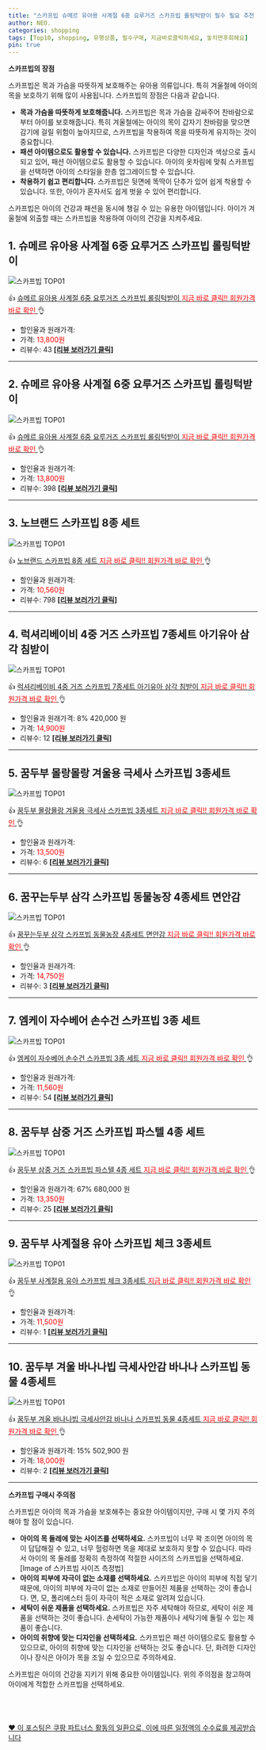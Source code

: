 ```yaml
---
title: "스카프빕 슈메르 유아용 사계절 6중 요루거즈 스카프빕 롤링턱받이 필수 필요 추천 제품 비교 최저 가격 비교 장점 구매 후기 구매평"
author: NEO.
categories: shopping
tags: [Top10, shopping, 유행상품, 필수구매, 지금바로클릭하세요, 놓치면후회해요]
pin: true
---
```

**스카프빕의 장점**

스카프빕은 목과 가슴을 따뜻하게 보호해주는 유아용 의류입니다. 특히 겨울철에 아이의 목을 보호하기 위해 많이 사용됩니다. 스카프빕의 장점은 다음과 같습니다.

* **목과 가슴을 따뜻하게 보호해줍니다.** 스카프빕은 목과 가슴을 감싸주어 찬바람으로부터 아이를 보호해줍니다. 특히 겨울철에는 아이의 목이 갑자기 찬바람을 맞으면 감기에 걸릴 위험이 높아지므로, 스카프빕을 착용하여 목을 따뜻하게 유지하는 것이 중요합니다.
* **패션 아이템으로도 활용할 수 있습니다.** 스카프빕은 다양한 디자인과 색상으로 출시되고 있어, 패션 아이템으로도 활용할 수 있습니다. 아이의 옷차림에 맞춰 스카프빕을 선택하면 아이의 스타일을 한층 업그레이드할 수 있습니다.
* **착용하기 쉽고 편리합니다.** 스카프빕은 뒷면에 똑딱이 단추가 있어 쉽게 착용할 수 있습니다. 또한, 아이가 혼자서도 쉽게 벗을 수 있어 편리합니다.

스카프빕은 아이의 건강과 패션을 동시에 챙길 수 있는 유용한 아이템입니다. 아이가 겨울철에 외출할 때는 스카프빕을 착용하여 아이의 건강을 지켜주세요.

   

## 1. 슈메르 유아용 사계절 6중 요루거즈 스카프빕 롤링턱받이

![스카프빕 TOP01](https://thumbnail6.coupangcdn.com/thumbnails/remote/490x490ex/image/vendor_inventory/06b3/fc4bffedb55162e8edf705e317974e38731409bbfcd72ecc0d5bd64815a1.jpg)


👍 [슈메르 유아용 사계절 6중 요루거즈 스카프빕 롤링턱받이 <font color=red> 지금 바로 클릭!! 회원가격 바로 확인 </font> ](https://link.coupang.com/re/AFFSDP?lptag=AF3617701&subid=GithubCoopas&pageKey=7310230396&traceid=V0-153&itemId=18726186261&vendorItemId=85858878030) 👌 


- 할인율과 원래가격: 
- 가격: <span style='color:red'>13,800원</span>
- 리뷰수: 43  [**[리뷰 보러가기 클릭]**](https://link.coupang.com/re/AFFSDP?lptag=AF3617701&subid=GithubCoopas&pageKey=7310230396&traceid=V0-153&itemId=18726186261&vendorItemId=85858878030)

---


   

## 2. 슈메르 유아용 사계절 6중 요루거즈 스카프빕 롤링턱받이

![스카프빕 TOP01](https://thumbnail6.coupangcdn.com/thumbnails/remote/490x490ex/image/vendor_inventory/06b3/fc4bffedb55162e8edf705e317974e38731409bbfcd72ecc0d5bd64815a1.jpg)


👍 [슈메르 유아용 사계절 6중 요루거즈 스카프빕 롤링턱받이 <font color=red> 지금 바로 클릭!! 회원가격 바로 확인 </font> ](https://link.coupang.com/re/AFFSDP?lptag=AF3617701&subid=GithubCoopas&pageKey=7310230396&traceid=V0-153&itemId=18726186261&vendorItemId=85858878030) 👌 


- 할인율과 원래가격: 
- 가격: <span style='color:red'>13,800원</span>
- 리뷰수: 398  [**[리뷰 보러가기 클릭]**](https://link.coupang.com/re/AFFSDP?lptag=AF3617701&subid=GithubCoopas&pageKey=7310230396&traceid=V0-153&itemId=18726186261&vendorItemId=85858878030)

---


   

## 3. 노브랜드 스카프빕 8종 세트

![스카프빕 TOP01](https://thumbnail6.coupangcdn.com/thumbnails/remote/490x490ex/image/retail/images/3049992126295861-814655a4-d315-4a8e-86b5-2b85bd04781c.jpg)


👍 [노브랜드 스카프빕 8종 세트 <font color=red> 지금 바로 클릭!! 회원가격 바로 확인 </font> ](https://link.coupang.com/re/AFFSDP?lptag=AF3617701&subid=GithubCoopas&pageKey=285253379&traceid=V0-153&itemId=904975141&vendorItemId=5267387311) 👌 


- 할인율과 원래가격: 
- 가격: <span style='color:red'>10,560원</span>
- 리뷰수: 798  [**[리뷰 보러가기 클릭]**](https://link.coupang.com/re/AFFSDP?lptag=AF3617701&subid=GithubCoopas&pageKey=285253379&traceid=V0-153&itemId=904975141&vendorItemId=5267387311)

---


   

## 4. 럭셔리베이비 4중 거즈 스카프빕 7종세트 아기유아 삼각 침받이

![스카프빕 TOP01](https://thumbnail9.coupangcdn.com/thumbnails/remote/490x490ex/image/vendor_inventory/d244/708b4f134338b07f922eea47a65b2ae8b79b5dd64e4e4176f434e86a5a29.jpg)


👍 [럭셔리베이비 4중 거즈 스카프빕 7종세트 아기유아 삼각 침받이 <font color=red> 지금 바로 클릭!! 회원가격 바로 확인 </font> ](https://link.coupang.com/re/AFFSDP?lptag=AF3617701&subid=GithubCoopas&pageKey=7694838886&traceid=V0-153&itemId=20586399754&vendorItemId=87661336208) 👌 


- 할인율과 원래가격: 8%  420,000   원
- 가격: <span style='color:red'>14,900원</span>
- 리뷰수: 12  [**[리뷰 보러가기 클릭]**](https://link.coupang.com/re/AFFSDP?lptag=AF3617701&subid=GithubCoopas&pageKey=7694838886&traceid=V0-153&itemId=20586399754&vendorItemId=87661336208)

---


   

## 5. 꿈두부 몰랑몰랑 겨울용 극세사 스카프빕 3종세트

![스카프빕 TOP01](https://thumbnail8.coupangcdn.com/thumbnails/remote/490x490ex/image/retail/images/599687381156215-2cca6c48-2269-4a84-967b-c06aa36b74c3.jpg)


👍 [꿈두부 몰랑몰랑 겨울용 극세사 스카프빕 3종세트 <font color=red> 지금 바로 클릭!! 회원가격 바로 확인 </font> ](https://link.coupang.com/re/AFFSDP?lptag=AF3617701&subid=GithubCoopas&pageKey=311703759&traceid=V0-153&itemId=983835537&vendorItemId=5404066746) 👌 


- 할인율과 원래가격: 
- 가격: <span style='color:red'>13,500원</span>
- 리뷰수: 6  [**[리뷰 보러가기 클릭]**](https://link.coupang.com/re/AFFSDP?lptag=AF3617701&subid=GithubCoopas&pageKey=311703759&traceid=V0-153&itemId=983835537&vendorItemId=5404066746)

---


   

## 6. 꿈꾸는두부 삼각 스카프빕 동물농장 4종세트 면안감

![스카프빕 TOP01](https://thumbnail8.coupangcdn.com/thumbnails/remote/490x490ex/image/rs_quotation_api/6u4g5hgb/a57642204959491f9bf7813acaf495c5.jpg)


👍 [꿈꾸는두부 삼각 스카프빕 동물농장 4종세트 면안감 <font color=red> 지금 바로 클릭!! 회원가격 바로 확인 </font> ](https://link.coupang.com/re/AFFSDP?lptag=AF3617701&subid=GithubCoopas&pageKey=6269646919&traceid=V0-153&itemId=12814379763&vendorItemId=80080279869) 👌 


- 할인율과 원래가격: 
- 가격: <span style='color:red'>14,750원</span>
- 리뷰수: 3  [**[리뷰 보러가기 클릭]**](https://link.coupang.com/re/AFFSDP?lptag=AF3617701&subid=GithubCoopas&pageKey=6269646919&traceid=V0-153&itemId=12814379763&vendorItemId=80080279869)

---


   

## 7. 엠케이 자수베어 손수건 스카프빕 3종 세트

![스카프빕 TOP01](https://thumbnail6.coupangcdn.com/thumbnails/remote/490x490ex/image/rs_quotation_api/ggzbqdi8/a2f3e14ebacc448994deee5eee0d3c67.jpg)


👍 [엠케이 자수베어 손수건 스카프빕 3종 세트 <font color=red> 지금 바로 클릭!! 회원가격 바로 확인 </font> ](https://link.coupang.com/re/AFFSDP?lptag=AF3617701&subid=GithubCoopas&pageKey=6715966382&traceid=V0-153&itemId=15607791303&vendorItemId=82826001953) 👌 


- 할인율과 원래가격: 
- 가격: <span style='color:red'>11,560원</span>
- 리뷰수: 54  [**[리뷰 보러가기 클릭]**](https://link.coupang.com/re/AFFSDP?lptag=AF3617701&subid=GithubCoopas&pageKey=6715966382&traceid=V0-153&itemId=15607791303&vendorItemId=82826001953)

---


   

## 8. 꿈두부 삼중 거즈 스카프빕 파스텔 4종 세트

![스카프빕 TOP01](https://thumbnail6.coupangcdn.com/thumbnails/remote/490x490ex/image/retail/images/4271158282813296-e58e36cd-b41c-4c84-aab0-e7528ba580e7.jpg)


👍 [꿈두부 삼중 거즈 스카프빕 파스텔 4종 세트 <font color=red> 지금 바로 클릭!! 회원가격 바로 확인 </font> ](https://link.coupang.com/re/AFFSDP?lptag=AF3617701&subid=GithubCoopas&pageKey=5504948571&traceid=V0-153&itemId=8563339022&vendorItemId=75850693461) 👌 


- 할인율과 원래가격: 67%  680,000   원
- 가격: <span style='color:red'>13,350원</span>
- 리뷰수: 25  [**[리뷰 보러가기 클릭]**](https://link.coupang.com/re/AFFSDP?lptag=AF3617701&subid=GithubCoopas&pageKey=5504948571&traceid=V0-153&itemId=8563339022&vendorItemId=75850693461)

---


   

## 9. 꿈두부 사계절용 유아 스카프빕 체크 3종세트

![스카프빕 TOP01](https://thumbnail7.coupangcdn.com/thumbnails/remote/490x490ex/image/retail/images/3129769492887212-2cf5dd9b-7c2c-42fb-b88f-01b9e7883c8a.jpg)


👍 [꿈두부 사계절용 유아 스카프빕 체크 3종세트 <font color=red> 지금 바로 클릭!! 회원가격 바로 확인 </font> ](https://link.coupang.com/re/AFFSDP?lptag=AF3617701&subid=GithubCoopas&pageKey=330364109&traceid=V0-153&itemId=1055920128&vendorItemId=5528306394) 👌 


- 할인율과 원래가격: 
- 가격: <span style='color:red'>11,500원</span>
- 리뷰수: 1  [**[리뷰 보러가기 클릭]**](https://link.coupang.com/re/AFFSDP?lptag=AF3617701&subid=GithubCoopas&pageKey=330364109&traceid=V0-153&itemId=1055920128&vendorItemId=5528306394)

---


   

## 10. 꿈두부 겨울 바나나빕 극세사안감 바나나 스카프빕 동물 4종세트

![스카프빕 TOP01](https://thumbnail8.coupangcdn.com/thumbnails/remote/490x490ex/image/rs_quotation_api/koiijoyv/c18312c746d74286927aa9ba6a33b5ca.jpg)


👍 [꿈두부 겨울 바나나빕 극세사안감 바나나 스카프빕 동물 4종세트 <font color=red> 지금 바로 클릭!! 회원가격 바로 확인 </font> ](https://link.coupang.com/re/AFFSDP?lptag=AF3617701&subid=GithubCoopas&pageKey=6164206557&traceid=V0-153&itemId=11983293630&vendorItemId=79255764513) 👌 


- 할인율과 원래가격: 15%  502,900   원
- 가격: <span style='color:red'>18,000원</span>
- 리뷰수: 2  [**[리뷰 보러가기 클릭]**](https://link.coupang.com/re/AFFSDP?lptag=AF3617701&subid=GithubCoopas&pageKey=6164206557&traceid=V0-153&itemId=11983293630&vendorItemId=79255764513)

---
**스카프빕 구매시 주의점**

스카프빕은 아이의 목과 가슴을 보호해주는 중요한 아이템이지만, 구매 시 몇 가지 주의해야 할 점이 있습니다.

* **아이의 목 둘레에 맞는 사이즈를 선택하세요.** 스카프빕이 너무 꽉 조이면 아이의 목이 답답해질 수 있고, 너무 헐렁하면 목을 제대로 보호하지 못할 수 있습니다. 따라서 아이의 목 둘레를 정확히 측정하여 적절한 사이즈의 스카프빕을 선택하세요.
[Image of 스카프빕 사이즈 측정법]
* **아이의 피부에 자극이 없는 소재를 선택하세요.** 스카프빕은 아이의 피부에 직접 닿기 때문에, 아이의 피부에 자극이 없는 소재로 만들어진 제품을 선택하는 것이 좋습니다. 면, 모, 폴리에스터 등이 자극이 적은 소재로 알려져 있습니다.
* **세탁이 쉬운 제품을 선택하세요.** 스카프빕은 자주 세탁해야 하므로, 세탁이 쉬운 제품을 선택하는 것이 좋습니다. 손세탁이 가능한 제품이나 세탁기에 돌릴 수 있는 제품이 좋습니다.
* **아이의 취향에 맞는 디자인을 선택하세요.** 스카프빕은 패션 아이템으로도 활용할 수 있으므로, 아이의 취향에 맞는 디자인을 선택하는 것도 좋습니다. 단, 화려한 디자인이나 장식은 아이가 목을 조일 수 있으므로 주의하세요.

스카프빕은 아이의 건강을 지키기 위해 중요한 아이템입니다. 위의 주의점을 참고하여 아이에게 적합한 스카프빕을 선택하세요.<br><br><br><br><br> [ ❤  이 포스팅은 쿠팡 파트너스 활동의 일환으로, 이에 따른 일정액의 수수료를 제공받습니다](https://link.coupang.com/a/bcEFyh)